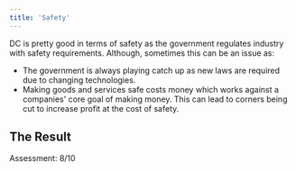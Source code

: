 ```yaml
---
title: 'Safety'
---
```


DC is pretty good in terms of safety as the government regulates industry with safety requirements. Although, sometimes this can be an issue as:

* The government is always playing catch up as new laws are required due to changing technologies.
* Making goods and services safe costs money which works against a companies' core goal of making money. This can lead to corners being cut to increase profit at the cost of safety.

## The Result

Assessment: 8/10

